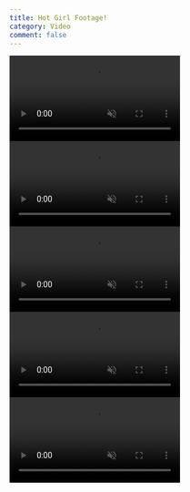 ```yaml
---
title: Hot Girl Footage!
category: Video
comment: false
---
```


<div class="container">
  <div class="videos">
  <video class="active" src="https://previews.customer.envatousercontent.com/files/e3ec9b2a-7acf-47df-a0ee-2c433fa5d2db/video_preview_h264.mp4" width="300" preload="none" autoplay="" muted="" loop="" playsinline="" webkit-playsinline=""></video>
            <video src="https://previews.customer.envatousercontent.com/files/98549940-01d7-46dd-bb95-49928e091e3e/video_preview_h264.mp4" muted></video>
            <video src="https://previews.customer.envatousercontent.com/files/24f4d0f3-6aa2-4f33-8124-40a5d9608e4a/video_preview_h264.mp4" muted></video>
            <video src="https://previews.customer.envatousercontent.com/files/98549940-01d7-46dd-bb95-49928e091e3e/video_preview_h264.mp4" muted></video>
        </div>
        <div class="main-video">
            <video src="https://previews.customer.envatousercontent.com/files/e3ec9b2a-7acf-47df-a0ee-2c433fa5d2db/video_preview_h264.mp4" muted controls autoplay></video>
        </div>
    </div>
<link rel="stylesheet" href="{{site.url}}{{site.baseurl}}/src/assets/css/style.css" type="text/css"/>
<script href="{{site.url}}{{site.baseurl}}/src/assets/css/style.js" type="text/javascript"/>
<script>
        $(document).ready(function(){

            $('.videos video').click(function(){

                $(this).addClass('active').siblings().removeClass('active');

                var src = $(this).attr('src');
                $('.main-video video').attr('src',src);
            });
        });
